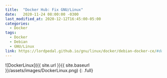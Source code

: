 ```yaml
---
title:  "Docker Hub: Fix GNU/Linux"
date:   2020-11-24 08:00:00 -0300
last_modified_at: 2020-12-12T16:45:00-05:00
categories:
  - Docker
tags:
  - Docker
  - Debian
  - GNU/Linux
link: https://lordpedal.github.io/gnu/linux/docker/debian-docker-ce/#docker-hub-fix-gnulinux
---
```


![DockerLinux]({{ site.url }}{{ site.baseurl }}/assets/images/DockerLinux.png)
{: .full}
